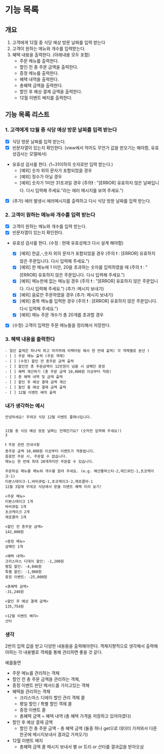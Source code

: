 # 기능 목록

## 개요

1. 고객에게 12월 중 식당 예상 방문 날짜를 입력 받는다
2. 고객이 원하는 메뉴와 개수를 입력받는다.
3. 혜택 내용을 출력한다. (아래내용 모두 포함)
   - 주문 메뉴를 출력한다.
   - 할인 전 총 주문 금액을 출력한다.
   - 증정 메뉴를 출력한다.
   - 혜택 내역을 출력한다.
   - 총혜택 금액을 출력한다.
   - 할인 후 예상 결제 금액을 출력한다.
   - 12월 이벤트 배지를 출력한다.

## 기능 목록 리스트

### 1. 고객에게 12월 중 식당 예상 방문 날짜를 입력 받는다

- [x] 식당 방문 날짜를 입력 받는다.
- [x] 빈문자열이 있는지 확인한다. (view에서 적어도 무언가 값을 받오기는 해야함, 유효성검사는 모델에서)
- 유효성 검사를 한다. (1~31이하의 숫자로만 입력 받는다.)
  - [예외] 숫자 외의 문자가 포함되었을 경우
  - [예외] 정수가 아닐 경우
  - [예외] 숫자가 1미만 31초과일 경우 (주의❗️ : "[ERROR] 유효하지 않은 날짜입니다. 다시 입력해 주세요."라는 에러 메시지를 보여 주세요.")
- [x] (추가) 에러 발생시 에러메시지를 출력하고 다시 식당 방문 날짜를 입력 받는다.

### 2. 고객이 원하는 메뉴와 개수를 입력 받는다

- [x] 고객이 원하는 메뉴와 개수를 입력 받는다.
- [x] 빈문자열이 있는지 확인한다.
- 유효성 검사를 한다. (수정 : 현재 유효성체크 다시 설계 해야함)

  - [x] [예외] 한글,-,숫자 외의 문자가 포함되었을 경우 (주의 ❗️ : [ERROR] 유효하지 않은 주문입니다. 다시 입력해 주세요.")
  - [x] [예외] 한 메뉴에 1 미만, 20을 초과하는 숫자를 입력하였을 때 (주의 ❗️ : "[ERROR] 유효하지 않은 주문입니다. 다시 입력해 주세요.")
  - [x] [예외] 메뉴판에 없는 메뉴일 경우 (주의 ❗️ : "[ERROR] 유효하지 않은 주문입니다. 다시 입력해 주세요.") (추가 :메시지 보내기)
  - [x] [예외] 음료만 주문하였을 경우 (추가: 메시지 보내기)
  - [x] [예외] 중복 메뉴를 입력한 경우 (주의 ❗️ : [ERROR] 유효하지 않은 주문입니다. 다시 입력해 주세요.")
  - [x] [예외] 메뉴 주문 개수가 총 20개를 초과할 경우

- [x] (수정) 고객이 입력한 주문 메뉴들을 정리해서 저장한다.

### 3. 혜택 내용을 출력한다

    - 일단 출력은 하나씩 하고 마지막에 리팩터링 해서 한 번에 출력( 각 객체별로 분산 )
    - [ ] 주문 메뉴 출력 (주문 객체)
    - [ ] (수정) 할인 전 총주문 금액 출력
    - [ ] 할인전 총 주문금액이 12만원이 넘을 시 샴페인 증정
    - [ ] 혜택 계산하기 (총 주문 금액 10,000원 이상부터 적용)
    - [ ] 총 혜택 내역 및 금액 출력
    - [ ] 할인 후 예상 결제 금액 계산
    - [ ] 할인 훙 예상 결제 금액 출력
    - [ ] 12월 이벤트 배치 출력

### 내가 생각하는 예시

```text
안녕하세요! 우테코 식당 12월 이벤트 플래너입니다.


12월 중 식당 예상 방문 날짜는 언제인가요? (숫자만 입력해 주세요!)
3

❗️ 주문 관련 안내사항
총주문 금액 10,000원 이상부터 이벤트가 적용됩니다.
음료만 주문 시, 주문할 수 없습니다.
메뉴는 한 번에 최대 20개까지만 주문할 수 있습니다.

주문하실 메뉴를 메뉴와 개수를 알려 주세요. (e.g. 해산물파스타-2,레드와인-1,초코케이크-1)
티본스테이크-1,바비큐립-1,초코케이크-2,제로콜라-1
12월 3일에 우테코 식당에서 받을 이벤트 혜택 미리 보기!

<주문 메뉴>
티본스테이크 1개
바비큐립 1개
초코케이크 2개
제로콜라 1개

<할인 전 총주문 금액>
142,000원

<증정 메뉴>
샴페인 1개

<혜택 내역>
크리스마스 디데이 할인: -1,200원
평일 할인: -4,046원
특별 할인: -1,000원
증정 이벤트: -25,000원

<총혜택 금액>
-31,246원

<할인 후 예상 결제 금액>
135,754원

<12월 이벤트 배지>
산타
```

### 생각

2번의 입력 값을 받고 다양한 내용들을 출력해야한다. 객체지향적으로 생각해서 출력해야하는 각 내용별로 객체를 통해 관리하면 좋을 것 같다.

예를들면

- 주문 메뉴를 관리하는 객체
- 할인 전 총 주문 금액을 관리하는 객체,
- 증정 이벤트 판단 메서드를 가지고있는 객체
- 혜택을 관리하는 객체
  - 크리스마스 디에이 할인 관리 객체 콜
  - 평일 할인 / 특별 할인 객체 콜
  - 증정 이벤트 콜
  - 총혜택 금액 = 혜택 내역 (총 혜택 가격을 저장하고 있어야겠다)
- 할인 후 예상 결제 금액
  - 할인 전 총 주문 금액 - 총 혜택 금액 (둘중 하나 get으로 데이터 가져와서 다른 한곳에 메시지보내서 결과값 가져오기)
- 12월 이벤트 배지
  - 총혜택 금액 콜 메시지 보내서 별 or 트리 or 산타를 결과값을 받아오삼
